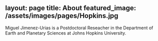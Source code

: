layout: page
title: About
featured_image: /assets/images/pages/Hopkins.jpg
---

Miguel Jimenez-Urias is a Postdoctoral Reseacher in the Department of Earth and Planetary Sciences at Johns Hopkins University. 